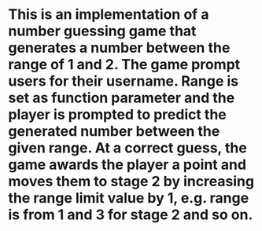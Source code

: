 # This is an implementation of a number guessing game that generates a number between the range of 1 and 2. The game prompt users for their username. Range is set as function parameter and the player is prompted to predict the generated number between the given range. At a correct guess, the game awards the player a point and moves them to stage 2 by increasing the range limit value by 1, e.g. range is from 1 and 3 for stage 2 and so on. 
